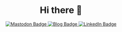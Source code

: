 <div id="header" align="center">
  <h1>Hi there 👋</h1>
</div>
<div id="badges" align="center">
  <a href="https://fosstodon.org/@arnar" rel="me">
    <img src="https://img.shields.io/badge/mastodon-purple?style=for-the-badge&logo=mastodon&logoColor=white" alt="Mastodon Badge"/>
  </a>
  <a href="https://codedbearder.com">
    <img src="https://img.shields.io/badge/blog-red?style=for-the-badge&logo=svelte&logoColor=white" alt="Blog Badge"/>
  </a>
  <a href="https://linked.com/arnari">
    <img src="https://img.shields.io/badge/LinkedIn-blue?style=for-the-badge&logo=linkedin&logoColor=white" alt="LinkedIn Badge"/>
  </a>
</div>
